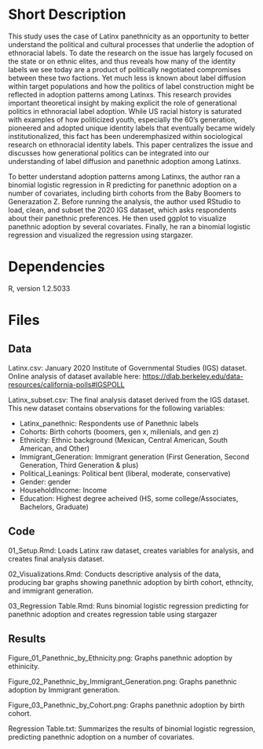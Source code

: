 # Short Description
This study uses the case of Latinx panethnicity as an opportunity to better understand the political and cultural processes that underlie the adoption of ethnoracial labels. To date the research on the issue has largely focused on the state or on ethnic elites, and thus reveals how many of the identity labels we see today are a product of politically negotiated compromises between these two factions. Yet much less is known about label diffusion within target populations and how the politics of label construction might be reflected in adoption patterns among Latinxs. This research provides important theoretical insight by making explicit the role of generational politics in ethnoracial label adoption. While US racial history is saturated with examples of how politicized youth, especially the 60’s generation, pioneered and adopted unique identity labels that eventually became widely institutionalized, this fact has been underemphasized within sociological research on ethnoracial identity labels. This paper centralizes the issue and discusses how generational politics can be integrated into our understanding of label diffusion and panethnic adoption among Latinxs. 

To better understand adoption patterns among Latinxs, the author ran a binomial logistic regression in R predicting for panethnic adoption on a number of covariates, including birth cohorts from the Baby Boomers to Generazation Z. Before running the analysis, the author used RStudio to load, clean, and subset the 2020 IGS dataset, which asks respondents about their panethnic preferences. He then used ggplot to visualize panethnic adoption by several covariates. Finally, he ran a binomial logistic regression and visualized the regression using stargazer. 

# Dependencies

R, version 1.2.5033

# Files
## Data

Latinx.csv: January 2020 Institute of Governmental Studies (IGS) dataset. Online analysis of dataset available here: https://dlab.berkeley.edu/data-resources/california-polls#IGSPOLL

Latinx_subset.csv: The final analysis dataset derived from the IGS dataset. This new dataset contains observations for the following variables:
  - Latinx_panethnic: Respondents use of Panethnic labels
  - Cohorts: Birth cohorts (boomers, gen x, millenials, and gen z) 
  - Ethnicity: Ethnic background (Mexican, Central American, South American, and Other)
  - Immigrant_Generation: Immigrant generation (First Generation, Second Generation, Third Generation & plus)
  - Political_Leanings: Political bent (liberal, moderate, conservative)
  - Gender: gender
  - HouseholdIncome: Income
  - Education: Highest degree acheived (HS, some college/Associates, Bachelors, Graduate)
## Code

01_Setup.Rmd: Loads Latinx raw dataset, creates variables for analysis, and creates final analysis dataset. 

02_Visualizations.Rmd: Conducts descriptive analysis of the data, producing bar graphs showing panethnic adoption by birth cohort, ethncity, and immigrant generation.

03_Regression Table.Rmd: Runs binomial logistic regression predicting for panethnic adoption and creates regression table using stargazer

## Results

Figure_01_Panethnic_by_Ethnicity.png: Graphs panethnic adoption by ethinicity.

Figure_02_Panethnic_by_Immigrant_Generation.png: Graphs panethnic adoption by Immigrant generation.

Figure_03_Panethnic_by_Cohort.png: Graphs panethnic adoption by birth cohort.

Regression Table.txt: Summarizes the results of binomial logistic regression, predicting panethnic adoption on a number of covariates.
